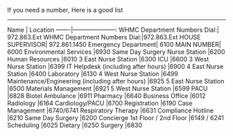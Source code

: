 ﻿If you need a number, Here is a good list


------------------------
Name | Location
——-|———————:
WHMC Department Numbers Dial:| 972.863.Ext
WHMC Department Numbers Dial:|972.863.Ext
HOUSE SUPERVISOR| 972.861.1450
Emergency Department| 6100
MAIN NUMBER|	6000
Environmental Services	|6930
Same Day Surgery Nurse Station	|6200
Human Resources	|6010
3 East Nurse Station	|6300
ICU	|6600
3 West Nurse Station	|6399
IT Helpdesk (including after hours) |6900
4 East Nurse Station	|6400
Laboratory |6130
4 West Nurse Station	|6499
Maintenance/Engineering (including after hours) |6925
5 East Nurse Station |6500
Materials Management |6921
5 West Nurse Station |6599
PACU |6828
Biotel Ambulance	|6911
Pharmacy	|6640 
Business Office |6012
Radiology 	|6164
Cardiology/PACU	|6700
Registration	|6190 
Case Management |6740/6741
Respiratory Therapy 	|6631
Compliance Hotline	|6210
Same Day Surgery	|6200 
Concierge 1st Floor / 2nd Floor |6149 / 6241
Scheduling 	|6025
Dietary		|6250
Surgery		|6830







